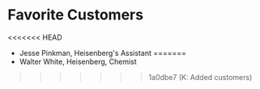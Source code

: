# Favorite Customers
<<<<<<< HEAD
* Jesse Pinkman, Heisenberg's Assistant
=======
* Walter White, Heisenberg, Chemist
>>>>>>> 1a0dbe7 (K: Added customers)
